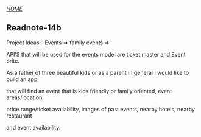 [*HOME*](https://nassir1976.github.io/reading-notes/)

## Readnote-14b

Project Ideas:- Events => family events =>

API’S  that will be used for the events model are ticket master and Event brite.

 

As a father of three beautiful kids or as a parent in general I would like to build an app 

that will find an event that is kids friendly or family oriented, event areas/location, 

price range/ticket availability, images of past events, nearby hotels, nearby restaurant 

and event availability.